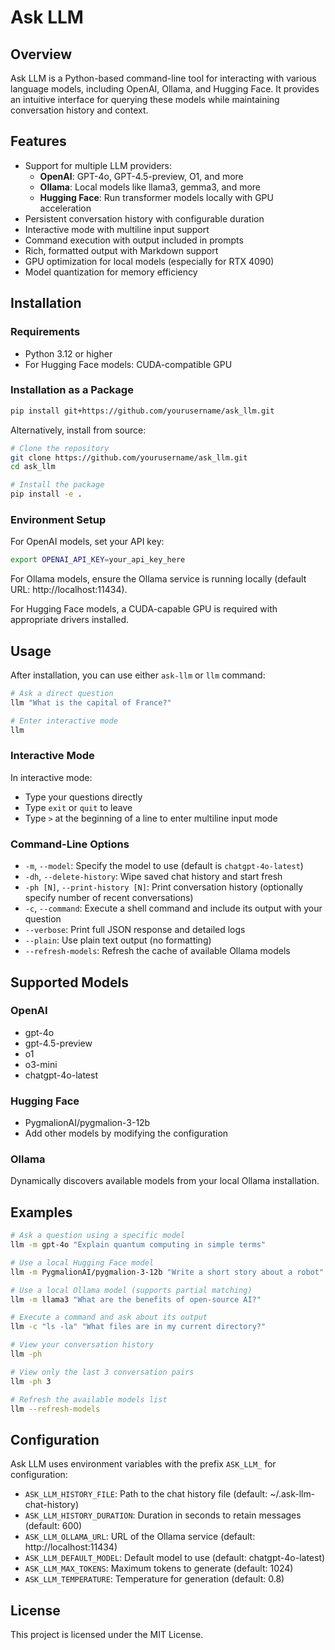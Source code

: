 # Ask LLM

## Overview
Ask LLM is a Python-based command-line tool for interacting with various language models, including OpenAI, Ollama, and Hugging Face. It provides an intuitive interface for querying these models while maintaining conversation history and context.

## Features
- Support for multiple LLM providers:
  - **OpenAI**: GPT-4o, GPT-4.5-preview, O1, and more
  - **Ollama**: Local models like llama3, gemma3, and more
  - **Hugging Face**: Run transformer models locally with GPU acceleration 
- Persistent conversation history with configurable duration
- Interactive mode with multiline input support
- Command execution with output included in prompts
- Rich, formatted output with Markdown support
- GPU optimization for local models (especially for RTX 4090)
- Model quantization for memory efficiency

## Installation

### Requirements
- Python 3.12 or higher
- For Hugging Face models: CUDA-compatible GPU

### Installation as a Package
```bash
pip install git+https://github.com/yourusername/ask_llm.git
```

Alternatively, install from source:
```bash
# Clone the repository
git clone https://github.com/yourusername/ask_llm.git
cd ask_llm

# Install the package
pip install -e .
```

### Environment Setup
For OpenAI models, set your API key:
```bash
export OPENAI_API_KEY=your_api_key_here
```

For Ollama models, ensure the Ollama service is running locally (default URL: http://localhost:11434).

For Hugging Face models, a CUDA-capable GPU is required with appropriate drivers installed.

## Usage

After installation, you can use either `ask-llm` or `llm` command:

```bash
# Ask a direct question
llm "What is the capital of France?"

# Enter interactive mode
llm
```

### Interactive Mode
In interactive mode:
- Type your questions directly
- Type `exit` or `quit` to leave
- Type `>` at the beginning of a line to enter multiline input mode

### Command-Line Options
- `-m`, `--model`: Specify the model to use (default is `chatgpt-4o-latest`)
- `-dh`, `--delete-history`: Wipe saved chat history and start fresh
- `-ph [N]`, `--print-history [N]`: Print conversation history (optionally specify number of recent conversations)
- `-c`, `--command`: Execute a shell command and include its output with your question
- `--verbose`: Print full JSON response and detailed logs
- `--plain`: Use plain text output (no formatting)
- `--refresh-models`: Refresh the cache of available Ollama models

## Supported Models

### OpenAI
- gpt-4o
- gpt-4.5-preview
- o1
- o3-mini
- chatgpt-4o-latest

### Hugging Face
- PygmalionAI/pygmalion-3-12b
- Add other models by modifying the configuration

### Ollama
Dynamically discovers available models from your local Ollama installation.

## Examples

```bash
# Ask a question using a specific model
llm -m gpt-4o "Explain quantum computing in simple terms"

# Use a local Hugging Face model
llm -m PygmalionAI/pygmalion-3-12b "Write a short story about a robot"

# Use a local Ollama model (supports partial matching)
llm -m llama3 "What are the benefits of open-source AI?"

# Execute a command and ask about its output
llm -c "ls -la" "What files are in my current directory?"

# View your conversation history
llm -ph

# View only the last 3 conversation pairs
llm -ph 3

# Refresh the available models list
llm --refresh-models
```

## Configuration
Ask LLM uses environment variables with the prefix `ASK_LLM_` for configuration:

- `ASK_LLM_HISTORY_FILE`: Path to the chat history file (default: ~/.ask-llm-chat-history)
- `ASK_LLM_HISTORY_DURATION`: Duration in seconds to retain messages (default: 600)
- `ASK_LLM_OLLAMA_URL`: URL of the Ollama service (default: http://localhost:11434)
- `ASK_LLM_DEFAULT_MODEL`: Default model to use (default: chatgpt-4o-latest)
- `ASK_LLM_MAX_TOKENS`: Maximum tokens to generate (default: 1024)
- `ASK_LLM_TEMPERATURE`: Temperature for generation (default: 0.8)

## License
This project is licensed under the MIT License.